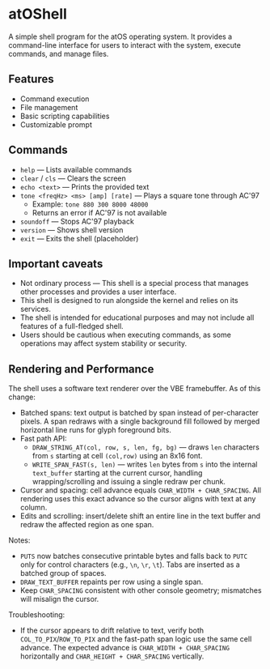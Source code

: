 # atOShell

A simple shell program for the atOS operating system.
It provides a command-line interface for users to interact with the system, execute commands, and manage files.

## Features
- Command execution
- File management
- Basic scripting capabilities
- Customizable prompt

## Commands

- `help` — Lists available commands
- `clear` / `cls` — Clears the screen
- `echo <text>` — Prints the provided text
- `tone <freqHz> <ms> [amp] [rate]` — Plays a square tone through AC'97
  - Example: `tone 880 300 8000 48000`
  - Returns an error if AC'97 is not available
- `soundoff` — Stops AC'97 playback
- `version` — Shows shell version
- `exit` — Exits the shell (placeholder)

## Important caveats
- Not ordinary process — This shell is a special process that manages other processes and provides a user interface.
- This shell is designed to run alongside the kernel and relies on its services.
- The shell is intended for educational purposes and may not include all features of a full-fledged shell.
- Users should be cautious when executing commands, as some operations may affect system stability or security.

## Rendering and Performance

The shell uses a software text renderer over the VBE framebuffer. As of this change:

- Batched spans: text output is batched by span instead of per-character pixels. A span redraws with a single background fill followed by merged horizontal line runs for glyph foreground bits.
- Fast path API:
  - `DRAW_STRING_AT(col, row, s, len, fg, bg)` — draws `len` characters from `s` starting at cell `(col,row)` using an 8x16 font.
  - `WRITE_SPAN_FAST(s, len)` — writes `len` bytes from `s` into the internal `text_buffer` starting at the current cursor, handling wrapping/scrolling and issuing a single redraw per chunk.
- Cursor and spacing: cell advance equals `CHAR_WIDTH + CHAR_SPACING`. All rendering uses this exact advance so the cursor aligns with text at any column.
- Edits and scrolling: insert/delete shift an entire line in the text buffer and redraw the affected region as one span.

Notes:

- `PUTS` now batches consecutive printable bytes and falls back to `PUTC` only for control characters (e.g., `\n`, `\r`, `\t`). Tabs are inserted as a batched group of spaces.
- `DRAW_TEXT_BUFFER` repaints per row using a single span.
- Keep `CHAR_SPACING` consistent with other console geometry; mismatches will misalign the cursor.

Troubleshooting:

- If the cursor appears to drift relative to text, verify both `COL_TO_PIX`/`ROW_TO_PIX` and the fast-path span logic use the same cell advance. The expected advance is `CHAR_WIDTH + CHAR_SPACING` horizontally and `CHAR_HEIGHT + CHAR_SPACING` vertically.
